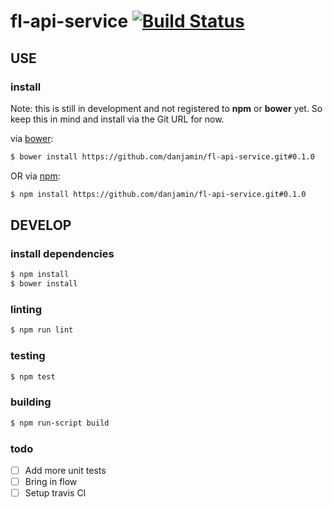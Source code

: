 # fl-api-service [![Build Status](https://travis-ci.org/danjamin/fl-api-service.svg)](https://travis-ci.org/danjamin/fl-api-service)

## USE

### install

Note: this is still in development and not registered to **npm** or **bower** yet.
      So keep this in mind and install via the Git URL for now.

via [bower](http://bower.io):

```sh
$ bower install https://github.com/danjamin/fl-api-service.git#0.1.0
```

OR via [npm](http://npmjs.com):

```sh
$ npm install https://github.com/danjamin/fl-api-service.git#0.1.0
```


## DEVELOP

### install dependencies

```sh
$ npm install
$ bower install
```

### linting

```sh
$ npm run lint
```

### testing

```sh
$ npm test
```

### building

```sh
$ npm run-script build
```

### todo

- [ ] Add more unit tests
- [ ] Bring in flow
- [ ] Setup travis CI
